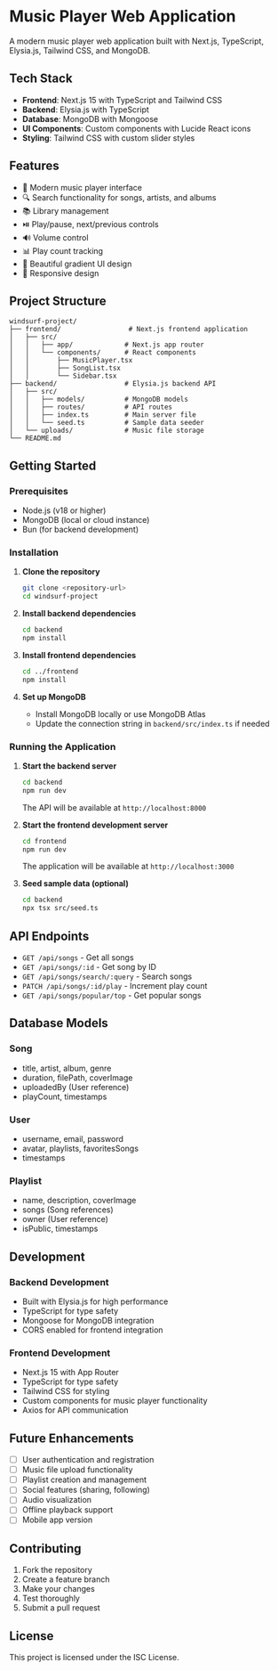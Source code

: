 # Music Player Web Application

A modern music player web application built with Next.js, TypeScript, Elysia.js, Tailwind CSS, and MongoDB.

## Tech Stack

- **Frontend**: Next.js 15 with TypeScript and Tailwind CSS
- **Backend**: Elysia.js with TypeScript
- **Database**: MongoDB with Mongoose
- **UI Components**: Custom components with Lucide React icons
- **Styling**: Tailwind CSS with custom slider styles

## Features

- 🎵 Modern music player interface
- 🔍 Search functionality for songs, artists, and albums
- 📚 Library management
- ⏯️ Play/pause, next/previous controls
- 🔊 Volume control
- 📊 Play count tracking
- 🎨 Beautiful gradient UI design
- 📱 Responsive design

## Project Structure

```
windsurf-project/
├── frontend/                 # Next.js frontend application
│   ├── src/
│   │   ├── app/             # Next.js app router
│   │   └── components/      # React components
│   │       ├── MusicPlayer.tsx
│   │       ├── SongList.tsx
│   │       └── Sidebar.tsx
├── backend/                 # Elysia.js backend API
│   ├── src/
│   │   ├── models/          # MongoDB models
│   │   ├── routes/          # API routes
│   │   ├── index.ts         # Main server file
│   │   └── seed.ts          # Sample data seeder
│   └── uploads/             # Music file storage
└── README.md
```

## Getting Started

### Prerequisites

- Node.js (v18 or higher)
- MongoDB (local or cloud instance)
- Bun (for backend development)

### Installation

1. **Clone the repository**
   ```bash
   git clone <repository-url>
   cd windsurf-project
   ```

2. **Install backend dependencies**
   ```bash
   cd backend
   npm install
   ```

3. **Install frontend dependencies**
   ```bash
   cd ../frontend
   npm install
   ```

4. **Set up MongoDB**
   - Install MongoDB locally or use MongoDB Atlas
   - Update the connection string in `backend/src/index.ts` if needed

### Running the Application

1. **Start the backend server**
   ```bash
   cd backend
   npm run dev
   ```
   The API will be available at `http://localhost:8000`

2. **Start the frontend development server**
   ```bash
   cd frontend
   npm run dev
   ```
   The application will be available at `http://localhost:3000`

3. **Seed sample data (optional)**
   ```bash
   cd backend
   npx tsx src/seed.ts
   ```

## API Endpoints

- `GET /api/songs` - Get all songs
- `GET /api/songs/:id` - Get song by ID
- `GET /api/songs/search/:query` - Search songs
- `PATCH /api/songs/:id/play` - Increment play count
- `GET /api/songs/popular/top` - Get popular songs

## Database Models

### Song
- title, artist, album, genre
- duration, filePath, coverImage
- uploadedBy (User reference)
- playCount, timestamps

### User
- username, email, password
- avatar, playlists, favoritesSongs
- timestamps

### Playlist
- name, description, coverImage
- songs (Song references)
- owner (User reference)
- isPublic, timestamps

## Development

### Backend Development
- Built with Elysia.js for high performance
- TypeScript for type safety
- Mongoose for MongoDB integration
- CORS enabled for frontend integration

### Frontend Development
- Next.js 15 with App Router
- TypeScript for type safety
- Tailwind CSS for styling
- Custom components for music player functionality
- Axios for API communication

## Future Enhancements

- [ ] User authentication and registration
- [ ] Music file upload functionality
- [ ] Playlist creation and management
- [ ] Social features (sharing, following)
- [ ] Audio visualization
- [ ] Offline playback support
- [ ] Mobile app version

## Contributing

1. Fork the repository
2. Create a feature branch
3. Make your changes
4. Test thoroughly
5. Submit a pull request

## License

This project is licensed under the ISC License.
